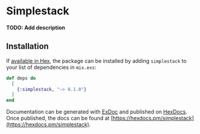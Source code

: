 # Simplestack

**TODO: Add description**

## Installation

If [available in Hex](https://hex.pm/docs/publish), the package can be installed
by adding `simplestack` to your list of dependencies in `mix.exs`:

```elixir
def deps do
  [
    {:simplestack, "~> 0.1.0"}
  ]
end
```

Documentation can be generated with [ExDoc](https://github.com/elixir-lang/ex_doc)
and published on [HexDocs](https://hexdocs.pm). Once published, the docs can
be found at [https://hexdocs.pm/simplestack](https://hexdocs.pm/simplestack).

